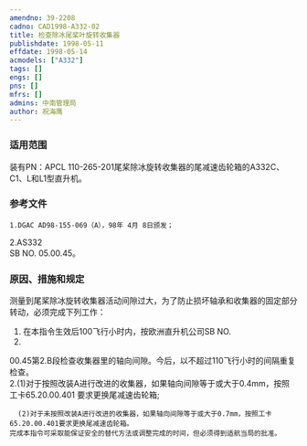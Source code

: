 ```yaml
---
amendno: 39-2208  
cadno: CAD1998-A332-02  
title: 检查除冰尾桨叶旋转收集器  
publishdate: 1998-05-11  
effdate: 1998-05-14  
acmodels: ["A332"]  
tags: []  
engs: []  
pns: []  
mfrs: []  
admins: 中南管理局  
author: 祝海鹰  
---
```

  
### 适用范围  
装有PN：APCL 110-265-201尾桨除冰旋转收集器的尾减速齿轮箱的A332C、C1、L和L1型直升机。  
  
<!--more-->  
### 参考文件  
    1.DGAC AD98-155-069（A），98年 4月 8日颁发；  
2.AS332  
 SB NO. 05.00.45。  
  
### 原因、措施和规定  
测量到尾桨除冰旋转收集器活动间隙过大，为了防止损坏轴承和收集器的固定部分转动，必须完成下列工作：  
1. 在本指令生效后100飞行小时内，按欧洲直升机公司SB NO.  
05.  
00.45第2.B段检查收集器里的轴向间隙。今后，以不超过110飞行小时的间隔重复检查。  
    2.(1)对于按照改装A进行改进的收集器，如果轴向间隙等于或大于0.4mm，按照工卡65.20.00.401 要求更换尾减速齿轮箱;  
  
      (2)对于未按照改装A进行改进的收集器，如果轴向间隙等于或大于0.7mm，按照工卡65.20.00.401要求更换尾减速齿轮箱。  
    完成本指令可采取能保证安全的替代方法或调整完成的时间，但必须得到适航当局的批准。  
  
